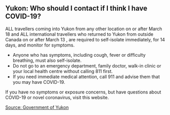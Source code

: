 ## Yukon: Who should I contact if I think I have COVID-19?

ALL travellers coming into Yukon from any other location on or after March 18 and ALL international travellers who returned to Yukon from outside Canada on or after March 13 , are required to self-isolate immediately, for 14 days, and monitor for symptoms.

- Anyone who has symptoms, including cough, fever or difficulty breathing, must also self-isolate.
- Do not go to an emergency department, family doctor, walk-in clinic or your local health centre without calling 811 first.
- If you need immediate medical attention, call 911 and advise them that you may have COVID-19.

If you have no symptoms or exposure concerns, but have questions about COVID-19 or novel coronavirus, visit this website.

[Source: Government of Yukon](https://yukon.ca/covid-19)
